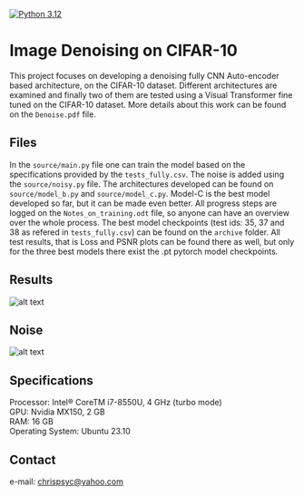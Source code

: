 [![Python 3.12](https://img.shields.io/badge/python-3.12-blue.svg)](https://www.python.org/downloads/release/python-360/)

# Image Denoising on CIFAR-10
This project focuses on developing a denoising fully CNN Auto-encoder based architecture, on the CIFAR-10 dataset. Different architectures are examined and finally two of them are tested using a Visual Transformer fine tuned on the CIFAR-10 dataset. More details about this work can be found on the `Denoise.pdf` file.

## Files
In the `source/main.py` file one can train the model based on the specifications provided by the `tests_fully.csv`. The noise is added using the `source/noisy.py` file. The architectures developed can be found on  `source/model_b.py` and `source/model_c.py`. Model-C is the best model developed so far, but it can be made even better. All progress steps are logged on the `Notes_on_training.odt` file, so anyone can have an overview over the whole process. The best model checkpoints (test ids: 35, 37 and 38 as refered in `tests_fully.csv`) can be found on the `archive` folder. All test results, that is Loss and PSNR plots can be found there as well, but only for the three best models there exist the .pt pytorch model checkpoints.

## Results
![alt text]()

## Noise
![alt text]()

## Specifications
Processor: Intel® CoreTM i7-8550U, 4 GHz (turbo mode)  
GPU: Nvidia MX150, 2 GB  
RAM: 16 GB  
Operating System: Ubuntu 23.10

## Contact
e-mail: chrispsyc@yahoo.com
